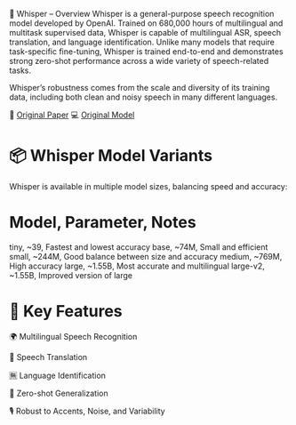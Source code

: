 🧠 Whisper – Overview
Whisper is a general-purpose speech recognition model developed by OpenAI. Trained on 680,000 hours of multilingual and multitask supervised data, Whisper is capable of multilingual ASR, speech translation, and language identification. Unlike many models that require task-specific fine-tuning, Whisper is trained end-to-end and demonstrates strong zero-shot performance across a wide variety of speech-related tasks.

Whisper’s robustness comes from the scale and diversity of its training data, including both clean and noisy speech in many different languages.

📄 [Original Paper](https://arxiv.org/abs/2212.04356)
💻 [Original Model](https://github.com/openai/whisper)

# 📦 Whisper Model Variants

Whisper is available in multiple model sizes, balancing speed and accuracy:

# Model, Parameter, Notes

tiny, ~39, Fastest and lowest accuracy
base, ~74M, Small and efficient
small, ~244M, Good balance between size and accuracy
medium, ~769M, High accuracy
large, ~1.55B, Most accurate and multilingual
large-v2, ~1.55B, Improved version of large

# 🔄 Key Features

🌍 Multilingual Speech Recognition

🔄 Speech Translation

🈚 Language Identification

🧠 Zero-shot Generalization

🎙️ Robust to Accents, Noise, and Variability
